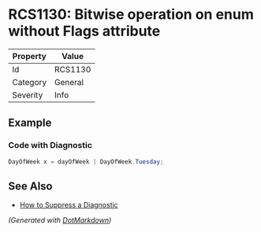 # RCS1130: Bitwise operation on enum without Flags attribute

| Property | Value   |
| -------- | ------- |
| Id       | RCS1130 |
| Category | General |
| Severity | Info    |

## Example

### Code with Diagnostic

```csharp
DayOfWeek x = dayOfWeek | DayOfWeek.Tuesday;
```

## See Also

* [How to Suppress a Diagnostic](../HowToConfigureAnalyzers.md#how-to-suppress-a-diagnostic)


*\(Generated with [DotMarkdown](http://github.com/JosefPihrt/DotMarkdown)\)*